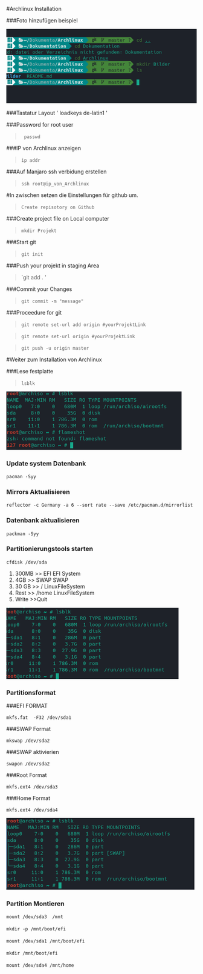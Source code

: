 #Archlinux Installation


###Foto hinzufügen beispiel

![Alt-text](Bilder/first_foto.png )


###Tastatur Layout
	' loadkeys de-latin1 '

###Password for root user
>` passwd`

###IP von Archlinux anzeigen
>`ip addr `

###Auf Manjaro ssh verbidung erstellen
>`ssh root@ip_von_Archlinux`

#In zwischen setzen die Einstellungen für github um.
>`Create repisotory on Github`

###Create project file on Local computer
>`mkdir Projekt` 

###Start git
>`git init`

###Push your projekt in staging Area
>`git add . '

###Commit your Changes
>`git commit -m "message" `

###Proceedure for git
>`git remote set-url add origin #yourProjektLink`

>`git remote set-url origin #yourProjektLink`

>`git push -u origin master`

#Weiter zum Installation von Archlinux

###Lese festplatte 
>`lsblk`

![Alt-text](Bilder/lsblk.png) 

### Update system Datenbank

	pacman -Syy
### Mirrors Aktualisieren

	reflector -c Germany -a 6 --sort rate --save /etc/pacman.d/mirrorlist
### Datenbank aktualisieren

	packman -Syy
### Partitionierungstools starten

	cfdisk /dev/sda
1. 300MB  >> EFI	 EFI System
2. 4GB    >> SWAP	SWAP	
3. 30 GB  >> /		LinuxFileSystem
4. Rest  >>  /home	LinuxFileSystem		
5. Write >>Quit

 ![Alt-text](Bilder/partition1.png)

### Partitionsformat

###EFI FORMAT

	mkfs.fat  -F32 /dev/sda1

###SWAP Format

	mkswap /dev/sda2
###SWAP aktivierien

	swapon /dev/sda2
###Root Format

	mkfs.ext4 /dev/sda3
###Home Format

	mkfs.ext4 /dev/sda4

 ![Alt-text](Bilder/partitionformat.png) 

### Partition Montieren 
	
	mount /dev/sda3  /mnt
	
	mkdir -p /mnt/boot/efi

	mount /dev/sda1 /mnt/boot/efi

	mkdir /mnt/boot/efi
	
	mount /dev/sda4 /mnt/home






